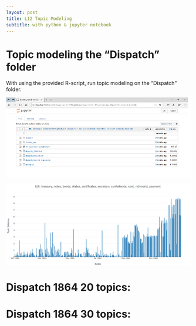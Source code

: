 ```yaml
---
layout: post
title: L12 Topic Modeling
subtitle: with python & jupyter notebook
---
```


# Topic modeling the “Dispatch” folder

With using the provided R-script, run topic modeling on the “Dispatch" folder. 

![Image](/img/Lesson_12.png)

![Image](/img/Lesson_12_1.png)

# Dispatch 1864 20 topics:




# Dispatch 1864 30 topics:
